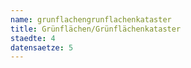 ```yaml
---
name: grunflachengrunflachenkataster
title: Grünflächen/Grünflächenkataster
staedte: 4
datensaetze: 5
---
```

